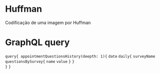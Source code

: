 # Huffman
Codificação de uma imagem por Huffman

# GraphQL query

`query{
    appointmentQuestionsHistory(deepth: 1){`
        `date`
        `daily{`
            `surveyName`
            `questionsBySurvey{`
                `name`
                `value`
            `}`
        `} `                                                                                                                 
    `}`
`}`

